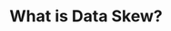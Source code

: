 # What is Data Skew?
<!--stackedit_data:
eyJoaXN0b3J5IjpbLTM3MjAyODg3NCwxODcxMzU0OTA0LDExMj
k0Mzg3ODUsMTEyOTc5MDgyNiwxNTM4MjMzMzI0LC0yMDcwMjMz
ODY2LDQwMTc5MjkxMSw3MTY1MjAwODgsLTM2NjgwNDUwMywtMT
cwMDQyODMwMSwxNTEyNDg1MzA4LDEyNzY4NTYyNiwtMjAyNzE5
Nzk4NSwxNDAxNjg2NjYyLC0xMTQwMTkyNDk3LC01MjMwMjE3OD
MsLTI1NDE2MjY1LC0xMjk4Mjk2NDk2LDQyMTkzMDU4MCwtMjE0
NTcwNjE2Ml19
-->